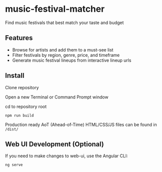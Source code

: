 # music-festival-matcher
Find music festivals that best match your taste and budget

## Features
- Browse for artists and add them to a must-see list
- Filter festivals by region, genre, price, and timeframe
- Generate music festival lineups from interactive lineup urls

## Install
Clone repository

Open a new Terminal or Command Prompt window

cd to repository root

`npm run build`

Production ready AoT (Ahead-of-Time) HTML/CSS/JS files can be found in `/dist/`

## Web UI Development (Optional)

If you need to make changes to web-ui, use the Angular CLI:

`ng serve`
